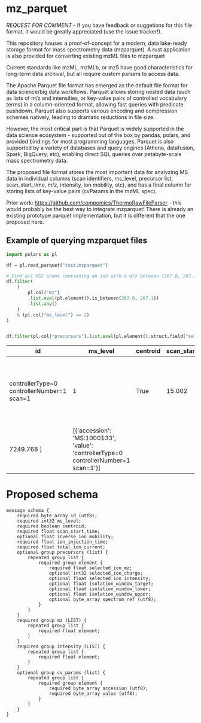 # mz_parquet

*REQUEST FOR COMMENT* - If you have feedback or suggetions for this file format, it would be greatly appreciated (use the issue tracker!).

This repository houses a proof-of-concept for a modern, data lake-ready storage format for mass spectrometry data (mzparquet). A rust application is also provided for converting existing mzML files to mzparquet

Current standards like mzML, mzMLb, or mz5 have good characteristics for long-term data archival, but all require custom parsers to access data.

The Apache Parquet file format has emerged as the default file format for data science/big data workflows. Parquet allows storing nested data (such as lists of m/z and intensities, or key-value pairs of controlled vocabulary terms) in a column-oriented format, allowing fast queries with predicate pushdown. Parquet also supports various encoding and compression schemes natively, leading to dramatic reductions in file size.

However, the most critical part is that Parquet is widely supported in the data science ecosystem - supported out of the box by pandas, polars, and provided bindings for most programming languages. Parquet is also supported by a variety of databases and query engines (Athena, datafusion, Spark, BigQuery, etc), enabling direct SQL queries over petabyte-scale mass spectrometry data.

The proposed file format stores the most important data for analyzing MS data in individual columns (scan identifiers, ms_level, precursor list, scan_start_time, m/z, intensity, ion mobility, etc), and has a final column for storing lists of key-value pairs (cvParams in the mzML spec).


Prior work: https://github.com/compomics/ThermoRawFileParser - this would probably be the best way to integrate mzparquet! There is already an existing prototype parquet implementation, but it is different that the one proposed here.

## Example of querying mzparquet files

```py
import polars as pl

df = pl.read_parquet("test.mzparquet")

# Find all MS2 scans containing an ion with a m/z between (267.0, 267.1)
df.filter(
    (
        pl.col("mz")
        .list.eval(pl.element().is_between(267.0, 267.1))
        .list.any()
    )
    & (pl.col("ms_level") == 2)
)


df.filter(pl.col("precursors").list.eval(pl.element().struct.field("selected_ion_mz").is_between(534, 535)).list.any()).head()
```


| id                                         |   ms_level | centroid   |   scan_start_time |   inverse_ion_mobility |   ion_injection_time |   total_ion_current | precursors   | mz                                                                      | intensity   | cv_params                                                                            |
|--------------------------------------------|------------|------------|-------------------|------------------------|----------------------|---------------------|--------------|-------------------------------------------------------------------------|-------------|--------------------------------------------------------------------------------------|
| controllerType=0 controllerNumber=1 scan=1 |          1 | True       |            15.002 |                    nan |               68.864 |         9.48546e+06 |              | [ 301.13785  301.14514  301.93048 ... 1339.5123  1339.9305  1362.5773 ] | [  930.3335  10505.5625    806.79913 ...  7536.851    7821.869
  7249.768  ]             | [{'accession': 'MS:1000133', 'value': 'controllerType=0 controllerNumber=1 scan=1'}] |


# Proposed schema
```
message schema {
    required byte_array id (utf8);
    required int32 ms_level;
    required boolean centroid;
    required float scan_start_time;
    optional float inverse_ion_mobility;
    required float ion_injection_time;
    required float total_ion_current;
    optional group precursors (list) {
        repeated group list {
            required group element {
                required float selected_ion_mz;
                optional int32 selected_ion_charge;
                optional float selected_ion_intensity;
                optional float isolation_window_target;
                optional float isolation_window_lower;
                optional float isolation_window_upper;
                optional byte_array spectrum_ref (utf8);
            }
        }
    }
    required group mz (LIST) {
        repeated group list {
            required float element;
        }
    }
    required group intensity (LIST) {
        repeated group list {
            required float element;
        }
    }
    optional group cv_params (list) {
        repeated group list {
            required group element {
                required byte_array accession (utf8);
                required byte_array value (utf8);
            }
        }
    }
}
```